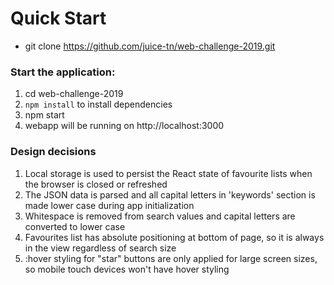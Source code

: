 # Quick Start
- git clone https://github.com/juice-tn/web-challenge-2019.git
### Start the application:
  1. cd web-challenge-2019
  2. `npm install` to install dependencies
  3. npm start
  4. webapp will be running on http://localhost:3000
  
### Design decisions
1) Local storage is used to persist the React state of favourite lists when the browser is closed or refreshed
2) The JSON data is parsed and all capital letters in 'keywords' section is made lower case during app initialization
3) Whitespace is removed from search values and capital letters are converted to lower case
4) Favourites list has absolute positioning at bottom of page, so it is always in the view regardless of search size
5) :hover styling for "star" buttons are only applied for large screen sizes, so mobile touch devices won't have hover styling
